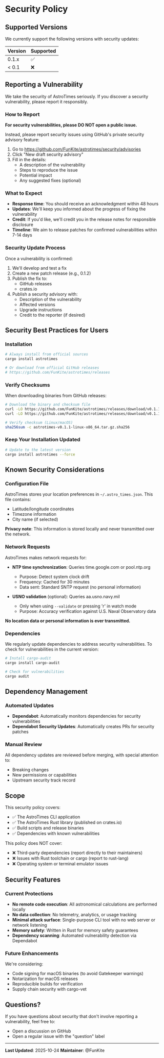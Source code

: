 # Security Policy

## Supported Versions

We currently support the following versions with security updates:

| Version | Supported          |
| ------- | ------------------ |
| 0.1.x   | :white_check_mark: |
| < 0.1   | :x:                |

## Reporting a Vulnerability

We take the security of AstroTimes seriously. If you discover a security vulnerability, please report it responsibly.

### How to Report

**For security vulnerabilities, please DO NOT open a public issue.**

Instead, please report security issues using GitHub's private security advisory feature:

1. Go to https://github.com/FunKite/astrotimes/security/advisories
2. Click "New draft security advisory"
3. Fill in the details:
   - A description of the vulnerability
   - Steps to reproduce the issue
   - Potential impact
   - Any suggested fixes (optional)

### What to Expect

- **Response time**: You should receive an acknowledgment within 48 hours
- **Updates**: We'll keep you informed about the progress of fixing the vulnerability
- **Credit**: If you'd like, we'll credit you in the release notes for responsible disclosure
- **Timeline**: We aim to release patches for confirmed vulnerabilities within 7-14 days

### Security Update Process

Once a vulnerability is confirmed:

1. We'll develop and test a fix
2. Create a new patch release (e.g., 0.1.2)
3. Publish the fix to:
   - GitHub releases
   - crates.io
4. Publish a security advisory with:
   - Description of the vulnerability
   - Affected versions
   - Upgrade instructions
   - Credit to the reporter (if desired)

## Security Best Practices for Users

### Installation

```bash
# Always install from official sources
cargo install astrotimes

# Or download from official GitHub releases
# https://github.com/FunKite/astrotimes/releases
```

### Verify Checksums

When downloading binaries from GitHub releases:

```bash
# Download the binary and checksum file
curl -LO https://github.com/FunKite/astrotimes/releases/download/v0.1.1/astrotimes-v0.1.1-linux-x86_64.tar.gz
curl -LO https://github.com/FunKite/astrotimes/releases/download/v0.1.1/astrotimes-v0.1.1-linux-x86_64.tar.gz.sha256

# Verify checksum (Linux/macOS)
sha256sum -c astrotimes-v0.1.1-linux-x86_64.tar.gz.sha256
```

### Keep Your Installation Updated

```bash
# Update to the latest version
cargo install astrotimes --force
```

## Known Security Considerations

### Configuration File

AstroTimes stores your location preferences in `~/.astro_times.json`. This file contains:
- Latitude/longitude coordinates
- Timezone information
- City name (if selected)

**Privacy note**: This information is stored locally and never transmitted over the network.

### Network Requests

AstroTimes makes network requests for:

- **NTP time synchronization**: Queries time.google.com or pool.ntp.org
  - Purpose: Detect system clock drift
  - Frequency: Cached for 30 minutes
  - Data sent: Standard SNTP request (no personal information)

- **USNO validation** (optional): Queries aa.usno.navy.mil
  - Only when using `--validate` or pressing 'r' in watch mode
  - Purpose: Accuracy verification against U.S. Naval Observatory data

**No location data or personal information is ever transmitted.**

### Dependencies

We regularly update dependencies to address security vulnerabilities. To check for vulnerabilities in the current version:

```bash
# Install cargo-audit
cargo install cargo-audit

# Check for vulnerabilities
cargo audit
```

## Dependency Management

### Automated Updates

- **Dependabot**: Automatically monitors dependencies for security vulnerabilities
- **Dependabot Security Updates**: Automatically creates PRs for security patches

### Manual Review

All dependency updates are reviewed before merging, with special attention to:
- Breaking changes
- New permissions or capabilities
- Upstream security track record

## Scope

This security policy covers:
- ✅ The AstroTimes CLI application
- ✅ The AstroTimes Rust library (published on crates.io)
- ✅ Build scripts and release binaries
- ✅ Dependencies with known vulnerabilities

This policy does NOT cover:
- ❌ Third-party dependencies (report directly to their maintainers)
- ❌ Issues with Rust toolchain or cargo (report to rust-lang)
- ❌ Operating system or terminal emulator issues

## Security Features

### Current Protections

- **No remote code execution**: All astronomical calculations are performed locally
- **No data collection**: No telemetry, analytics, or usage tracking
- **Minimal attack surface**: Single-purpose CLI tool with no web server or network listening
- **Memory safety**: Written in Rust for memory safety guarantees
- **Dependency scanning**: Automated vulnerability detection via Dependabot

### Future Enhancements

We're considering:
- Code signing for macOS binaries (to avoid Gatekeeper warnings)
- Notarization for macOS releases
- Reproducible builds for verification
- Supply chain security with cargo-vet

## Questions?

If you have questions about security that don't involve reporting a vulnerability, feel free to:
- Open a discussion on GitHub
- Open a regular issue with the "question" label

---

**Last Updated**: 2025-10-24
**Maintainer**: @FunKite
